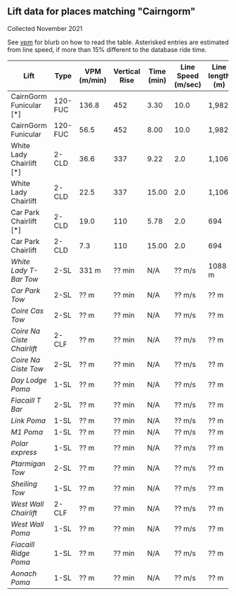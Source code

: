 ## Lift data for places matching "Cairngorm"
Collected November 2021

See [vpm](/vpm) for blurb on how to read the table.  Asterisked entries are estimated from line speed, if more than 15% different to the database ride time.

| Lift | Type |  VPM (m/min) |  Vertical Rise |  Time (min) |  Line Speed (m/sec) |  Line length (m) | Link |
| -- | -- | -- | -- | -- | -- | -- | -- |
| CairnGorm Funicular [*] | 120-FUC |   136.8 |    452 |    3.30 |    10.0 |   1,982 | [link](https://lift-world.info/en/lifts/1220/datas.htm) |
| CairnGorm Funicular | 120-FUC |    56.5 |    452 |    8.00 |    10.0 |   1,982 | [link](https://lift-world.info/en/lifts/1220/datas.htm) |
| White Lady Chairlift [*] | 2-CLD |    36.6 |    337 |    9.22 |     2.0 |   1,106 | [link](https://lift-world.info/en/lifts/277/datas.htm) |
| White Lady Chairlift | 2-CLD |    22.5 |    337 |   15.00 |     2.0 |   1,106 | [link](https://lift-world.info/en/lifts/277/datas.htm) |
| Car Park Chairlift [*] | 2-CLD |    19.0 |    110 |    5.78 |     2.0 |     694 | [link](https://lift-world.info/en/lifts/14428/datas.htm) |
| Car Park Chairlift | 2-CLD |     7.3 |    110 |   15.00 |     2.0 |     694 | [link](https://lift-world.info/en/lifts/14428/datas.htm) |
| _White Lady T-Bar Tow_ | 2-SL |  331 m | ?? min | N/A | ?? m/s | 1088 m | [link](https://lift-world.info/en/lifts/14495/datas.htm) |
| _Car Park Tow_ | 2-SL |  ?? m | ?? min | N/A | ?? m/s | ?? m | [link](https://lift-world.info/en/lifts/14485/datas.htm) |
| _Coire Cas Tow_ | 2-SL |  ?? m | ?? min | N/A | ?? m/s | ?? m | [link](https://lift-world.info/en/lifts/14486/datas.htm) |
| _Coire Na Ciste Chairlift_ | 2-CLF |  ?? m | ?? min | N/A | ?? m/s | ?? m | [link](https://lift-world.info/en/lifts/13162/datas.htm) |
| _Coire Na Ciste Tow_ | 2-SL |  ?? m | ?? min | N/A | ?? m/s | ?? m | [link](https://lift-world.info/en/lifts/14487/datas.htm) |
| _Day Lodge Poma_ | 1-SL |  ?? m | ?? min | N/A | ?? m/s | ?? m | [link](https://lift-world.info/en/lifts/18237/datas.htm) |
| _Fiacaill T Bar_ | 2-SL |  ?? m | ?? min | N/A | ?? m/s | ?? m | [link](https://lift-world.info/en/lifts/14489/datas.htm) |
| _Link Poma_ | 1-SL |  ?? m | ?? min | N/A | ?? m/s | ?? m | [link](https://lift-world.info/en/lifts/14490/datas.htm) |
| _M1 Poma_ | 1-SL |  ?? m | ?? min | N/A | ?? m/s | ?? m | [link](https://lift-world.info/en/lifts/14491/datas.htm) |
| _Polar express_ | 1-SL |  ?? m | ?? min | N/A | ?? m/s | ?? m | [link](https://lift-world.info/en/lifts/18238/datas.htm) |
| _Ptarmigan Tow_ | 2-SL |  ?? m | ?? min | N/A | ?? m/s | ?? m | [link](https://lift-world.info/en/lifts/14492/datas.htm) |
| _Sheiling Tow_ | 1-SL |  ?? m | ?? min | N/A | ?? m/s | ?? m | [link](https://lift-world.info/en/lifts/14493/datas.htm) |
| _West Wall Chairlift_ | 2-CLF |  ?? m | ?? min | N/A | ?? m/s | ?? m | [link](https://lift-world.info/en/lifts/13163/datas.htm) |
| _West Wall Poma_ | 1-SL |  ?? m | ?? min | N/A | ?? m/s | ?? m | [link](https://lift-world.info/en/lifts/14494/datas.htm) |
| _Fiacaill Ridge Poma_ | 1-SL |  ?? m | ?? min | N/A | ?? m/s | ?? m | [link](https://lift-world.info/en/lifts/14488/datas.htm) |
| _Aonach Poma_ | 1-SL |  ?? m | ?? min | N/A | ?? m/s | ?? m | [link](https://lift-world.info/en/lifts/14484/datas.htm) |
